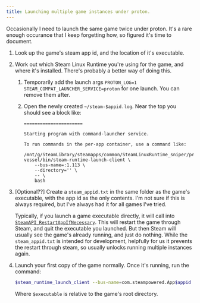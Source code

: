 ```yaml
---
title: Launching multiple game instances under proton.
---
```


Occasionally I need to launch the same game twice under proton. It's a rare enough occurance that I
keep forgetting how, so figured it's time to document.

1. Look up the game's steam app id, and the location of it's executable.

2. Work out which Steam Linux Runtime you're using for the game, and where it's installed. There's
   probably a better way of doing this.

   1. Temporarily add the launch args `PROTON_LOG=1 STEAM_COMPAT_LAUNCHER_SERVICE=proton` for one
      launch. You can remove them after.

   2. Open the newly created `~/steam-$appid.log`. Near the top you should see a block like:

      ```
      ======================
      
      Starting program with command-launcher service.
      
      To run commands in the per-app container, use a command like:
      
      /mnt/g/SteamLibrary/steamapps/common/SteamLinuxRuntime_sniper/pressure-vessel/bin/steam-runtime-launch-client \
          --bus-name=:1.113 \
          --directory='' \
          -- \
          bash
      ```

3. \[Optional??\] Create a `steam_appid.txt` in the same folder as the game's executable, with the
   app id as the only contents. I'm not sure if this is always required, but I've always had it for all games I've tried.
   
   Typically, if you launch a game executable directly, it will call into
   [`SteamAPI_RestartAppIfNecessary`](https://partner.steamgames.com/doc/sdk/api#SteamAPI_RestartAppIfNecessary).
   This will restart the game through Steam, and quit the executable you launched. But then Steam
   will usually see the game's already running, and just do nothing. While the `steam_appid.txt` is
   intended for development, helpfully for us it prevents the restart through steam, so usually
   unlocks running multiple instances again.

4. Launch your first copy of the game normally. Once it's running, run the command:

   ```sh
   $steam_runtime_launch_client --bus-name=com.steampowered.App$appid --directory='' -- wine $executable &>/dev/null &
   ```
   Where `$executable` is relative to the game's root directory.
